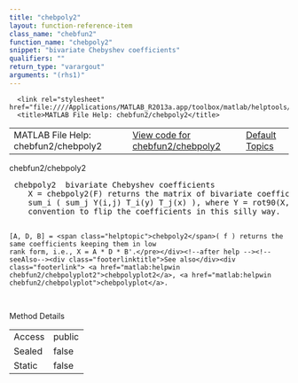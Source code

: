 ```yaml
---
title: "chebpoly2"
layout: function-reference-item
class_name: "chebfun2"
function_name: "chebpoly2"
snippet: "bivariate Chebyshev coefficients"
qualifiers: ""
return_type: "varargout"
arguments: "(rhs1)"
---
```


<html>
   <head>
      <meta http-equiv="Content-Type" content="text/html; charset=utf-8">
   
      <link rel="stylesheet" href="file:////Applications/MATLAB_R2013a.app/toolbox/matlab/helptools/private/helpwin.css">
      <title>MATLAB File Help: chebfun2/chebpoly2</title>
   </head>
   <body>
      <!--Single-page help-->
      <table border="0" cellspacing="0" width="100%">
         <tr class="subheader">
            <td class="headertitle">MATLAB File Help: chebfun2/chebpoly2</td>
            <td class="subheader-left"><a href="matlab:edit chebfun2/chebpoly2">View code for chebfun2/chebpoly2</a></td>
            <td class="subheader-right"><a href="matlab:helpwin">Default Topics</a></td>
         </tr>
      </table>
      <div class="title">chebfun2/chebpoly2</div>
      <div class="helptext"><pre><!--helptext --> <span class="helptopic">chebpoly2</span>  bivariate Chebyshev coefficients
    X = <span class="helptopic">chebpoly2</span>(F) returns the matrix of bivariate coefficients such that F =
    sum_i ( sum_j Y(i,j) T_i(y) T_j(x) ), where Y = rot90(X, 2). It is MATLAB
    convention to flip the coefficients in this silly way.
 
    [A, D, B] = <span class="helptopic">chebpoly2</span>( f ) returns the same coefficients keeping them in low
    rank form, i.e., X = A * D * B'.</pre></div><!--after help --><!--seeAlso--><div class="footerlinktitle">See also</div><div class="footerlink"> <a href="matlab:helpwin chebfun2/chebpolyplot2">chebpolyplot2</a>, <a href="matlab:helpwin chebfun2/chebpolyplot">chebpolyplot</a>.
</div>
      <!--Method-->
      <div class="sectiontitle">Method Details</div>
      <table class="class-details">
         <tr>
            <td class="class-detail-label">Access</td>
            <td>public</td>
         </tr>
         <tr>
            <td class="class-detail-label">Sealed</td>
            <td>false</td>
         </tr>
         <tr>
            <td class="class-detail-label">Static</td>
            <td>false</td>
         </tr>
      </table>
   </body>
</html>
